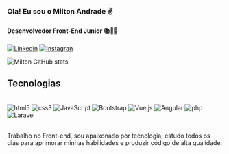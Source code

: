 ### Ola! Eu sou o Milton Andrade ✌️
#### Desenvolvedor Front-End Junior 📚👨‍💻

[![Linkedin](https://img.shields.io/badge/LinkedIn-0077B5?style=for-the-badge&logo=linkedin&logoColor=white)](https://www.linkedin.com/in/milton-andrade-1b0744236/)
[![Instagran](https://img.shields.io/badge/Instagram-E4405F?style=for-the-badge&logo=instagram&logoColor=white)](https://www.instagram.com/juninhoeufrasio/)

![Milton GitHub stats](https://github-readme-stats.vercel.app/api?username=miltonnn&show_icons=true&theme=tokyonight)

## Tecnologias 

<div style="display: inline_block"><br/>
    <img align="center" alt="html5" src ="https://img.shields.io/badge/HTML5-E34F26?style=for-the-badge&logo=html5&logoColor=white"/>
    <img align="center" alt="css3" src ="https://img.shields.io/badge/CSS3-1572B6?style=for-the-badge&logo=css3&logoColor=white"/>
    <img align="center" alt="JavaScript" src ="https://img.shields.io/badge/JavaScript-F7DF1E?style=for-the-badge&logo=javascript&logoColor=black"/>
    <img align="center" alt="Bootstrap" src ="https://img.shields.io/badge/Bootstrap-563D7C?style=for-the-badge&logo=bootstrap&logoColor=white"/>
    <img align="center" alt="Vue.js" src ="https://img.shields.io/badge/Vue.js-35495E?style=for-the-badge&logo=vue.js&logoColor=4FC08D"/>
    <img align="center" alt="Angular" src ="https://img.shields.io/badge/Angular-DD0031?style=for-the-badge&logo=angular&logoColor=white"/>
    <img align="center" alt="php" src ="https://img.shields.io/badge/PHP-777BB4?style=for-the-badge&logo=php&logoColor=white"/>
    <img align="center" alt="Laravel" src ="https://img.shields.io/badge/Laravel-FF2D20?style=for-the-badge&logo=laravel&logoColor=white"/><br><br>

   Trabalho no Front-end, sou apaixonado por tecnologia, estudo todos os dias para aprimorar minhas habilidades e produzir código de alta qualidade.
</div>


